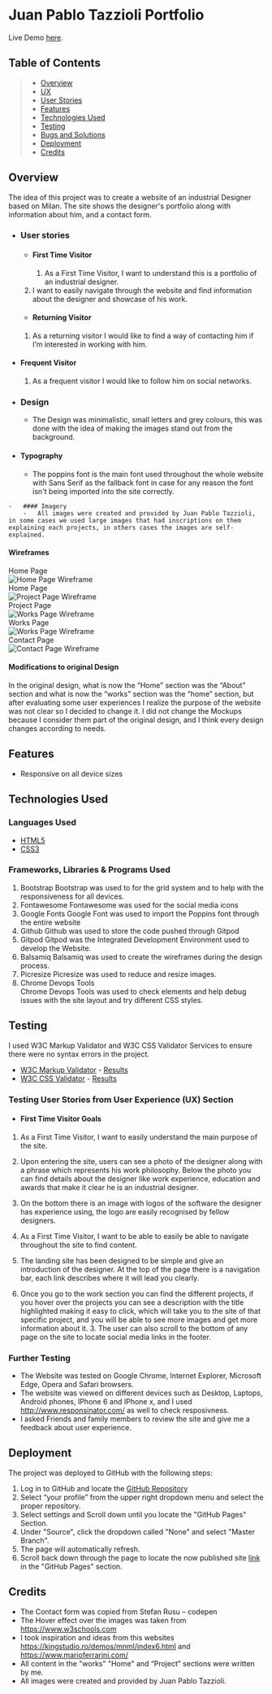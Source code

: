 # Juan Pablo Tazzioli  Portfolio 

Live Demo [here]( https://federvgh.github.io/MS1-Portfolio/index.html).

## Table of Contents
> - [Overview](#overview)
> - [UX](#ux)
> - [User Stories](#user-stories)
> - [Features](#features)
> - [Technologies Used](#technologies-used)
> - [Testing](#testing)
> - [Bugs and Solutions](#Project-bugs-and-solutions)
> - [Deployment](#deployment)
> - [Credits](#credits)

## Overview

The idea of this project was to create a website of an industrial Designer based on Milan. The site shows the designer's portfolio along with information about him, and a contact form. 

-   ### User stories

    -   #### First Time Visitor

        1. As a First Time Visitor, I want to understand this is a portfolio of an industrial designer.        
	2. I want to easily navigate through the website and find information about the designer and showcase of his work.

	-   #### Returning Visitor
	  1. As a returning visitor I would like to find a way of contacting him if I’m interested in working with him. 
-   #### Frequent Visitor
	 1. As a frequent visitor I would like to follow him on social networks.


-   ### Design
    -   The Design was minimalistic, small letters and grey colours, this was done with the idea of making the images stand out from the background.
   
 -   #### Typography
        -   The poppins font is the main font used throughout the whole website with Sans Serif as the fallback font in case for any reason the font isn't being imported into the site correctly.

    -   #### Imagery
        -   All images were created and provided by Juan Pablo Tazzioli, in some cases we used large images that had inscriptions on them explaining each projects, in others cases the images are self-explained.


#### Wireframes

Home Page<br>
![Home Page Wireframe](assets/wireframes/home-wireframe.JPG)<br>
Home  Page<br>
![Project Page Wireframe](assets/wireframes/about-wireframe.JPG)<br>
Project Page<br>
![Works Page Wireframe](assets/wireframes/events-wireframe.jpg)<br>
Works Page<br>
![Works Page Wireframe](assets/wireframes/gallery-wireframe.JPG)<br>
Contact Page<br>
![Contact Page Wireframe](assets/wireframes/contact-wireframe.JPG)<br>

#### Modifications to original Design
In the original design, what is now the “Home” section was the “About” section and  what is now the “works” section was the “home” section, but after evaluating some user experiences I realize the purpose of the website was not clear so I decided to change it. I did not change the Mockups because I consider them part of the original design, and I think every design changes according to needs.



## Features

-   Responsive on all device sizes

## Technologies Used

### Languages Used

-   [HTML5](https://en.wikipedia.org/wiki/HTML5)
-   [CSS3](https://en.wikipedia.org/wiki/Cascading_Style_Sheets)

### Frameworks, Libraries & Programs Used

1. Bootstrap
Bootstrap was used to for the grid system and to help with the responsiveness for all devices. 
2. Fontawesome
Fontawesome was used for the social media icons 
3. Google Fonts
Google Font was used to import the Poppins font through the entire website
4. Github
Github was used to store the code pushed through Gitpod
5. Gitpod
Gitpod was the  Integrated Development Environment used to develop the Website.
6. Balsamiq
Balsamiq was used to create the wireframes during the design process.
7. Picresize
Picresize was used to reduce and resize images.
8. Chrome Devops Tools	
Chrome Devops Tools was used to check elements and help debug issues with the site layout and try different CSS styles.

## Testing

I used W3C Markup Validator and W3C CSS Validator Services to ensure there were no syntax errors in the project.

-   [W3C Markup Validator](https://jigsaw.w3.org/css-validator/#validate_by_input) - [Results](https://github.com/)
-   [W3C CSS Validator](https://jigsaw.w3.org/css-validator/#validate_by_input) - [Results](https://github.com/)

### Testing User Stories from User Experience (UX) Section

-   #### First Time Visitor Goals

1.	As a First Time Visitor, I want to easily understand the main purpose of the site.

 2. Upon entering the site, users can see a photo of the designer along with a phrase which represents his work philosophy. Below the photo you can find details about the designer like work experience, education and awards that make it clear he is an industrial designer.

3.	On the bottom there is an image with logos of the software the designer has experience using, the logo are easily recognised by fellow designers.


 2. As a First Time Visitor, I want to be able to easily be able to navigate throughout the site to find content.

1.	The landing site has been designed to be simple and give an introduction of the designer. At the top of the page there is a navigation bar, each link describes where it will lead you clearly.

2.	Once you go to the work section you can find the different projects, if you hover over the projects you can see a description with the title highlighted making it easy to click, which will take you to the site of that specific project, and you will be able to see more images and get more information about it.
	3. The user can also scroll to the bottom of any page on the site    to locate  social media links in the footer.



### Further Testing

-   The Website was tested on Google Chrome, Internet Explorer, Microsoft Edge, Opera and Safari browsers.
-   The website was viewed on different devices such as Desktop, Laptops, Android phones, IPhone 6 and IPhone x, and I used http://www.responsinator.com/ as well to check resposivness.
-   I asked Friends and family members to review the site and give me a feedback about user experience.

## Deployment

The project was deployed to GitHub with the following steps:


1. Log in to GitHub and locate the [GitHub Repository](https://github.com/)
2. Select “your profile” from the upper right dropdown menu and select the proper repository.
3. Select settings and Scroll down until you locate the "GitHub Pages" Section.
4. Under "Source", click the dropdown called "None" and select "Master Branch".
5. The page will automatically refresh.
6. Scroll back down through the page to locate the now published site [link](https://github.com) in the "GitHub Pages" section.


## Credits

-   The Contact form was copied from Stefan Rusu – codepen
-   The Hover effect over the images was taken from https://www.w3schools.com
-   I took inspiration and ideas from this websites https://kingstudio.ro/demos/mnml/index6.html and https://www.marioferrarini.com/  
-   All content in the "works"  "Home" and “Project” sections were written by me.
-   All images were created and provided by Juan Pablo Tazzioli.
